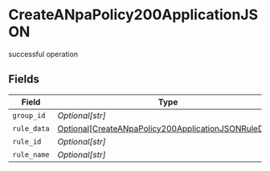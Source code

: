 # CreateANpaPolicy200ApplicationJSON

successful operation


## Fields

| Field                                                                                                                         | Type                                                                                                                          | Required                                                                                                                      | Description                                                                                                                   | Example                                                                                                                       |
| ----------------------------------------------------------------------------------------------------------------------------- | ----------------------------------------------------------------------------------------------------------------------------- | ----------------------------------------------------------------------------------------------------------------------------- | ----------------------------------------------------------------------------------------------------------------------------- | ----------------------------------------------------------------------------------------------------------------------------- |
| `group_id`                                                                                                                    | *Optional[str]*                                                                                                               | :heavy_minus_sign:                                                                                                            | N/A                                                                                                                           | <integer>                                                                                                                     |
| `rule_data`                                                                                                                   | [Optional[CreateANpaPolicy200ApplicationJSONRuleData]](../../models/operations/createanpapolicy200applicationjsonruledata.md) | :heavy_minus_sign:                                                                                                            | N/A                                                                                                                           |                                                                                                                               |
| `rule_id`                                                                                                                     | *Optional[str]*                                                                                                               | :heavy_minus_sign:                                                                                                            | N/A                                                                                                                           | <integer>                                                                                                                     |
| `rule_name`                                                                                                                   | *Optional[str]*                                                                                                               | :heavy_minus_sign:                                                                                                            | N/A                                                                                                                           | <string>                                                                                                                      |